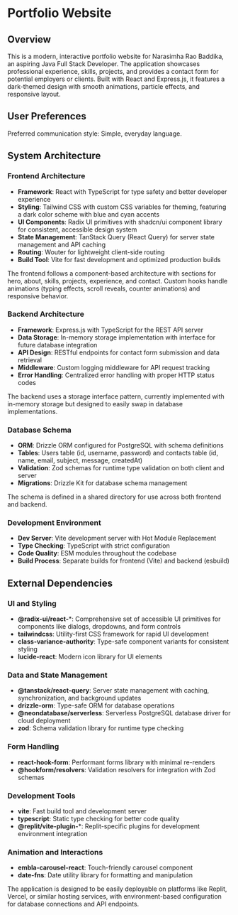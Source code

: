 # Portfolio Website

## Overview

This is a modern, interactive portfolio website for Narasimha Rao Baddika, an aspiring Java Full Stack Developer. The application showcases professional experience, skills, projects, and provides a contact form for potential employers or clients. Built with React and Express.js, it features a dark-themed design with smooth animations, particle effects, and responsive layout.

## User Preferences

Preferred communication style: Simple, everyday language.

## System Architecture

### Frontend Architecture
- **Framework**: React with TypeScript for type safety and better developer experience
- **Styling**: Tailwind CSS with custom CSS variables for theming, featuring a dark color scheme with blue and cyan accents
- **UI Components**: Radix UI primitives with shadcn/ui component library for consistent, accessible design system
- **State Management**: TanStack Query (React Query) for server state management and API caching
- **Routing**: Wouter for lightweight client-side routing
- **Build Tool**: Vite for fast development and optimized production builds

The frontend follows a component-based architecture with sections for hero, about, skills, projects, experience, and contact. Custom hooks handle animations (typing effects, scroll reveals, counter animations) and responsive behavior.

### Backend Architecture
- **Framework**: Express.js with TypeScript for the REST API server
- **Data Storage**: In-memory storage implementation with interface for future database integration
- **API Design**: RESTful endpoints for contact form submission and data retrieval
- **Middleware**: Custom logging middleware for API request tracking
- **Error Handling**: Centralized error handling with proper HTTP status codes

The backend uses a storage interface pattern, currently implemented with in-memory storage but designed to easily swap in database implementations.

### Database Schema
- **ORM**: Drizzle ORM configured for PostgreSQL with schema definitions
- **Tables**: Users table (id, username, password) and contacts table (id, name, email, subject, message, createdAt)
- **Validation**: Zod schemas for runtime type validation on both client and server
- **Migrations**: Drizzle Kit for database schema management

The schema is defined in a shared directory for use across both frontend and backend.

### Development Environment
- **Dev Server**: Vite development server with Hot Module Replacement
- **Type Checking**: TypeScript with strict configuration
- **Code Quality**: ESM modules throughout the codebase
- **Build Process**: Separate builds for frontend (Vite) and backend (esbuild)

## External Dependencies

### UI and Styling
- **@radix-ui/react-***: Comprehensive set of accessible UI primitives for components like dialogs, dropdowns, and form controls
- **tailwindcss**: Utility-first CSS framework for rapid UI development
- **class-variance-authority**: Type-safe component variants for consistent styling
- **lucide-react**: Modern icon library for UI elements

### Data and State Management
- **@tanstack/react-query**: Server state management with caching, synchronization, and background updates
- **drizzle-orm**: Type-safe ORM for database operations
- **@neondatabase/serverless**: Serverless PostgreSQL database driver for cloud deployment
- **zod**: Schema validation library for runtime type checking

### Form Handling
- **react-hook-form**: Performant forms library with minimal re-renders
- **@hookform/resolvers**: Validation resolvers for integration with Zod schemas

### Development Tools
- **vite**: Fast build tool and development server
- **typescript**: Static type checking for better code quality
- **@replit/vite-plugin-***: Replit-specific plugins for development environment integration

### Animation and Interactions
- **embla-carousel-react**: Touch-friendly carousel component
- **date-fns**: Date utility library for formatting and manipulation

The application is designed to be easily deployable on platforms like Replit, Vercel, or similar hosting services, with environment-based configuration for database connections and API endpoints.